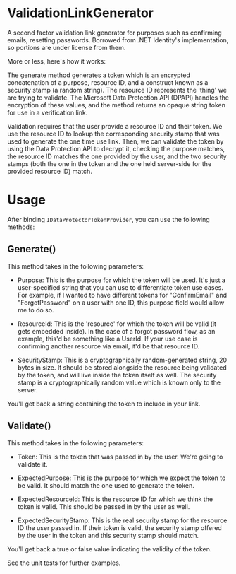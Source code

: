 # ValidationLinkGenerator
A second factor validation link generator for purposes such as confirming emails, resetting passwords. Borrowed from .NET Identity's implementation, so portions are under license from them.

More or less, here's how it works:

The generate method generates a token which is an encrypted concatenation of a purpose, resource ID, and a construct known as a security stamp (a random string). The resource ID represents the 'thing' we are trying to validate. The Microsoft Data Protection API (DPAPI) handles the encryption of these values, and the method returns an opaque string token for use in a verification link.

Validation requires that the user provide a resource ID and their token. We use the resource ID to lookup the corresponding security stamp that was used to generate the one time use link. Then, we can validate the token by using the Data Protection API to decrypt it, checking the purpose matches, the resource ID matches the one provided by the user, and the two security stamps (both the one in the token and the one held server-side for the provided resource ID) match.

# Usage

After binding `IDataProtectorTokenProvider`, you can use the following methods:

## Generate()

This method takes in the following parameters:

- Purpose: This is the purpose for which the token will be used. It's just a user-specified string that you can use to differentiate token use cases. For example, if I wanted to have different tokens for "ConfirmEmail" and "ForgotPassword" on a user with one ID, this purpose field would allow me to do so.

- ResourceId: This is the 'resource' for which the token will be valid (it gets embedded inside). In the case of a forgot password flow, as an example, this'd be something like a UserId. If your use case is confirming another resource via email, it'd be that resource ID.

- SecurityStamp: This is a cryptographically random-generated string, 20 bytes in size. It should be stored alongside the resource being validated by the token, and will live inside the token itself as well. The security stamp is a cryptographically random value which is known only to the server. 

You'll get back a string containing the token to include in your link.

## Validate()

This method takes in the following parameters:

- Token: This is the token that was passed in by the user. We're going to validate it.

- ExpectedPurpose: This is the purpose for which we expect the token to be valid. It should match the one used to generate the token.

- ExpectedResourceId: This is the resource ID for which we think the token is valid. This should be passed in by the user as well. 

- ExpectedSecurityStamp: This is the real security stamp for the resource ID the user passed in. If their token is valid, the security stamp offered by the user in the token and this security stamp should match.

You'll get back a true or false value indicating the validity of the token.


See the unit tests for further examples.